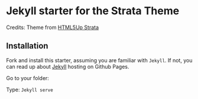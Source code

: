 # Jekyll starter for the Strata Theme

Credits: Theme from [HTML5Up Strata](https://html5up.net/strata)

## Installation

Fork and install this starter, assuming you are familiar with `Jekyll`. If not, you can read up about [Jekyll](https://jekyllrb.com/) hosting on Github Pages.

Go to your folder:

Type: `Jekyll serve`



